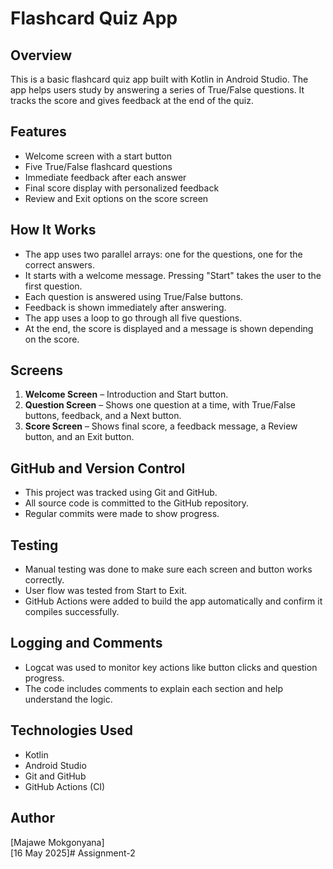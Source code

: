 
# Flashcard Quiz App

## Overview
This is a basic flashcard quiz app built with Kotlin in Android Studio. The app helps users study by answering a series of True/False questions. It tracks the score and gives feedback at the end of the quiz.

## Features
- Welcome screen with a start button
- Five True/False flashcard questions
- Immediate feedback after each answer
- Final score display with personalized feedback
- Review and Exit options on the score screen

## How It Works
- The app uses two parallel arrays: one for the questions, one for the correct answers.
- It starts with a welcome message. Pressing "Start" takes the user to the first question.
- Each question is answered using True/False buttons.
- Feedback is shown immediately after answering.
- The app uses a loop to go through all five questions.
- At the end, the score is displayed and a message is shown depending on the score.

## Screens
1. **Welcome Screen** – Introduction and Start button.
2. **Question Screen** – Shows one question at a time, with True/False buttons, feedback, and a Next button.
3. **Score Screen** – Shows final score, a feedback message, a Review button, and an Exit button.

## GitHub and Version Control
- This project was tracked using Git and GitHub.
- All source code is committed to the GitHub repository.
- Regular commits were made to show progress.

## Testing
- Manual testing was done to make sure each screen and button works correctly.
- User flow was tested from Start to Exit.
- GitHub Actions were added to build the app automatically and confirm it compiles successfully.

## Logging and Comments
- Logcat was used to monitor key actions like button clicks and question progress.
- The code includes comments to explain each section and help understand the logic.


## Technologies Used
- Kotlin
- Android Studio
- Git and GitHub
- GitHub Actions (CI)

## Author
[Majawe Mokgonyana]  
[16 May 2025]# Assignment-2
